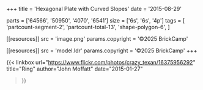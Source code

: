 +++
title = 'Hexagonal Plate with Curved Slopes'
date  = '2015-08-29'

parts = ['64566', '50950', '4070', '6541']
size  = ['6s', '6s', '4p']
tags  = [
  'partcount-segment-2',
  'partcount-total-13',
  'shape-polygon-6',
]

[[resources]]
src              = 'image.png'
params.copyright = '©2025 BrickCamp'

[[resources]]
src              = 'model.ldr'
params.copyright = '©2025 BrickCamp'
+++

{{< linkbox
    url="https://www.flickr.com/photos/crazy_texan/16375956292"
    title="Ring"
    author="John Moffatt"
    date="2015-01-27"
>}}
